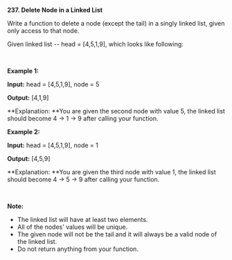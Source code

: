 **237. Delete Node in a Linked List**

Write a function to delete a node (except the tail) in a singly linked list, given only access to that node.

Given linked list -- head = [4,5,1,9], which looks like following:

 

**Example 1:**

**Input:** head = [4,5,1,9], node = 5

**Output:** [4,1,9]

**Explanation: **You are given the second node with value 5, the linked list should become 4 -&gt; 1 -&gt; 9 after calling your function.

**Example 2:**

**Input:** head = [4,5,1,9], node = 1

**Output:** [4,5,9]

**Explanation: **You are given the third node with value 1, the linked list should become 4 -&gt; 5 -&gt; 9 after calling your function.

 

**Note:**

- The linked list will have at least two elements.
- All of the nodes' values will be unique.
- The given node will not be the tail and it will always be a valid node of the linked list.
- Do not return anything from your function.
